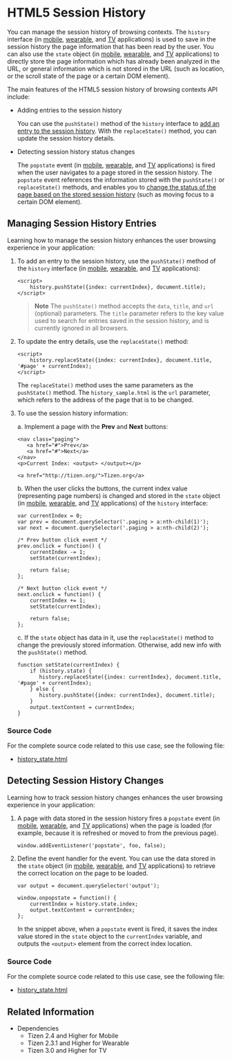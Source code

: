 # HTML5 Session History

You can manage the session history of browsing contexts. The `history` interface (in [mobile](http://www.w3.org/TR/2014/REC-html5-20141028/browsers.html#the-history-interface), [wearable](http://www.w3.org/TR/2014/CR-html5-20140429/browsers.html#the-history-interface), and [TV](http://www.w3.org/TR/2014/REC-html5-20141028/browsers.html#the-history-interface) applications) is used to save in the session history the page information that has been read by the user. You can also use the `state` object (in [mobile](http://www.w3.org/TR/2014/REC-html5-20141028/browsers.html#state-object), [wearable](http://www.w3.org/TR/2014/CR-html5-20140429/browsers.html#state-object), and [TV](http://www.w3.org/TR/2014/REC-html5-20141028/browsers.html#state-object) applications) to directly store the page information which has already been analyzed in the URL, or general information which is not stored in the URL (such as location, or the scroll state of the page or a certain DOM element).

The main features of the HTML5 session history of browsing contexts API include:

- Adding entries to the session history

  You can use the `pushState()` method of the `history` interface to [add an entry to the session history](#managing-session-history-entries). With the `replaceState()` method, you can update the session history details.

- Detecting session history status changes

  The `popstate` event (in [mobile](http://www.w3.org/TR/2014/REC-html5-20141028/browsers.html#event-popstate), [wearable](http://www.w3.org/TR/2014/CR-html5-20140429/browsers.html#event-popstate), and [TV](http://www.w3.org/TR/2014/REC-html5-20141028/browsers.html#event-popstate) applications) is fired when the user navigates to a page stored in the session history. The `popstate` event references the information stored with the `pushState()` or `replaceState()` methods, and enables you to [change the status of the page based on the stored session history](#detecting-session-history-changes) (such as moving focus to a certain DOM element).

## Managing Session History Entries

Learning how to manage the session history enhances the user browsing experience in your application:

1. To add an entry to the session history, use the `pushState()` method of the `history` interface (in [mobile](http://www.w3.org/TR/2014/REC-html5-20141028/browsers.html#the-history-interface), [wearable](http://www.w3.org/TR/2014/CR-html5-20140429/browsers.html#the-history-interface), and [TV](http://www.w3.org/TR/2014/REC-html5-20141028/browsers.html#the-history-interface) applications):

   ```
   <script>
       history.pushState({index: currentIndex}, document.title);
   </script>
   ```

	> **Note**
	> The `pushState()` method accepts the `data`, `title`, and `url` (optional) parameters. The `title` parameter refers to the key value used to search for entries saved in the session history, and is currently ignored in all browsers.

2. To update the entry details, use the `replaceState()` method:

   ```
   <script>
       history.replaceState({index: currentIndex}, document.title, '#page' + currentIndex);
   </script>
   ```

   The `replaceState()` method uses the same parameters as the `pushState()` method. The `history_sample.html` is the `url` parameter, which refers to the address of the page that is to be changed.

3. To use the session history information:

   a. Implement a page with the **Prev** and **Next** buttons:

      ```
      <nav class="paging">
         <a href="#">Prev</a>
         <a href="#">Next</a>
      </nav>
      <p>Current Index: <output> </output></p>

      <a href="http://tizen.org/">Tizen.org</a>
      ```

   b. When the user clicks the buttons, the current index value (representing page numbers) is changed and stored in the `state` object (in [mobile](http://www.w3.org/TR/2014/REC-html5-20141028/browsers.html#state-object), [wearable](http://www.w3.org/TR/2014/CR-html5-20140429/browsers.html#state-object), and [TV](http://www.w3.org/TR/2014/REC-html5-20141028/browsers.html#state-object) applications) of the `history` interface:

      ```
      var currentIndex = 0;
      var prev = document.querySelector('.paging > a:nth-child(1)');
      var next = document.querySelector('.paging > a:nth-child(2)');

      /* Prev button click event */
      prev.onclick = function() {
          currentIndex -= 1;
          setState(currentIndex);

          return false;
      };

      /* Next button click event */
      next.onclick = function() {
          currentIndex += 1;
          setState(currentIndex);

          return false;
      };
      ```

   c. If the `state` object has data in it, use the `replaceState()` method to change the previously stored information. Otherwise, add new info with the `pushState()` method.

      ```
      function setState(currentIndex) {
          if (history.state) {
             history.replaceState({index: currentIndex}, document.title, '#page' + currentIndex);
          } else {
             history.pushState({index: currentIndex}, document.title);
          }
          output.textContent = currentIndex;
      }
      ```

### Source Code

For the complete source code related to this use case, see the following file:

- [history_state.html](http://download.tizen.org/misc/examples/w3c_html5/communication/html5_the_session_history_of_browsing_contexts)

## Detecting Session History Changes

Learning how to track session history changes enhances the user browsing experience in your application:

1. A page with data stored in the session history fires a `popstate` event (in [mobile](http://www.w3.org/TR/2014/REC-html5-20141028/browsers.html#event-popstate), [wearable](http://www.w3.org/TR/2014/CR-html5-20140429/browsers.html#event-popstate), and [TV](http://www.w3.org/TR/2014/REC-html5-20141028/browsers.html#event-popstate) applications) when the page is loaded (for example, because it is refreshed or moved to from the previous page).

   ```
   window.addEventListener('popstate', foo, false);
   ```

2. Define the event handler for the event. You can use the data stored in the `state` object (in [mobile](http://www.w3.org/TR/2014/REC-html5-20141028/browsers.html#state-object), [wearable](http://www.w3.org/TR/2014/CR-html5-20140429/browsers.html#state-object), and [TV](http://www.w3.org/TR/2014/REC-html5-20141028/browsers.html#state-object) applications) to retrieve the correct location on the page to be loaded.

   ```
   var output = document.querySelector('output');

   window.onpopstate = function() {
       currentIndex = history.state.index;
       output.textContent = currentIndex;
   };
   ```

   In the snippet above, when a `popstate` event is fired, it saves the index value stored in the `state` object to the `currentIndex` variable, and outputs the `<output>` element from the correct index location.

### Source Code

For the complete source code related to this use case, see the following file:

- [history_state.html](http://download.tizen.org/misc/examples/w3c_html5/communication/html5_the_session_history_of_browsing_contexts)

## Related Information
* Dependencies
  - Tizen 2.4 and Higher for Mobile
  - Tizen 2.3.1 and Higher for Wearable
  - Tizen 3.0 and Higher for TV
